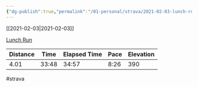 ```yaml
---
{"dg-publish":true,"permalink":"/01-personal/strava/2021-02-03-lunch-run/"}
---
```



[[2021-02-03\|2021-02-03]]

[Lunch Run](https://www.strava.com/activities/4736595672)

| Distance | Time  | Elapsed Time | Pace | Elevation |
| -------- | ----- | ------------ | ---- | --------- |
| 4.01     | 33:48 | 34:57        | 8:26 | 390       |




#strava
